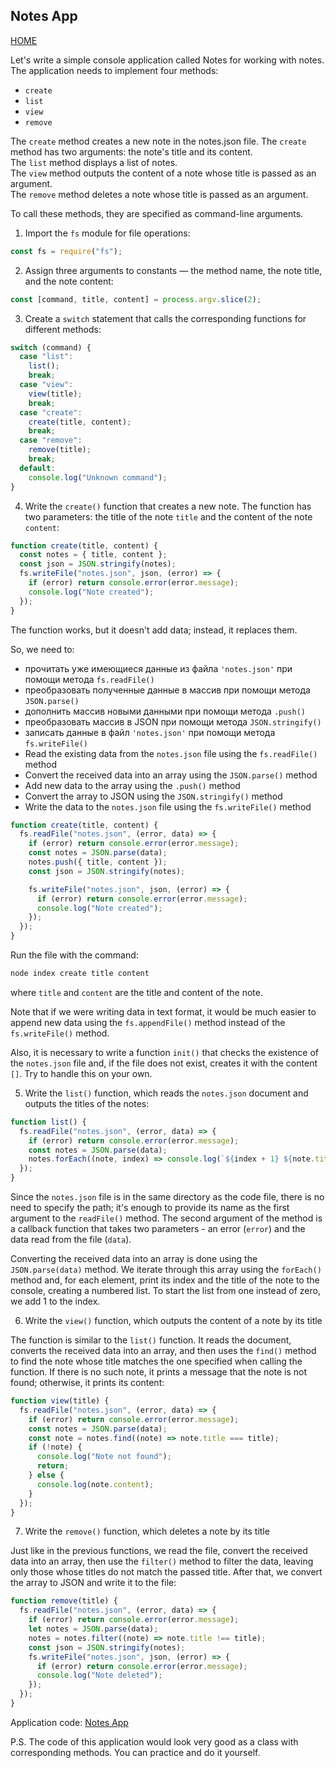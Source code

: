 ## Notes App

[HOME](../../README.md)

Let's write a simple console application called Notes for working with notes. The application needs to implement four methods:

- `create`
- `list`
- `view`
- `remove`

The `create` method creates a new note in the notes.json file. The `create` method has two arguments: the note's title and its content.   
The `list` method displays a list of notes.   
The `view` method outputs the content of a note whose title is passed as an argument.   
The `remove` method deletes a note whose title is passed as an argument.

To call these methods, they are specified as command-line arguments.

1. Import the `fs` module for file operations:

```js
const fs = require("fs");
```

2. Assign three arguments to constants — the method name, the note title, and the note content:

```js
const [command, title, content] = process.argv.slice(2);
```

3. Create a `switch` statement that calls the corresponding functions for different methods:

```js
switch (command) {
  case "list":
    list();
    break;
  case "view":
    view(title);
    break;
  case "create":
    create(title, content);
    break;
  case "remove":
    remove(title);
    break;
  default:
    console.log("Unknown command");
}
```

4. Write the `create()` function that creates a new note. The function has two parameters: the title of the note `title` and the content of the note `content`:

```js
function create(title, content) {
  const notes = { title, content };
  const json = JSON.stringify(notes);
  fs.writeFile("notes.json", json, (error) => {
    if (error) return console.error(error.message);
    console.log("Note created");
  });
}
```

The function works, but it doesn't add data; instead, it replaces them.

So, we need to:

- прочитать уже имеющиеся данные из файла `'notes.json'` при помощи метода `fs.readFile()`
- преобразовать полученные данные в массив при помощи метода `JSON.parse()`
- дополнить массив новыми данными при помощи метода `.push()`
- преобразовать массив в JSON при помощи метода `JSON.stringify()`
- записать данные в файл `'notes.json'` при помощи метода `fs.writeFile()`
- Read the existing data from the `notes.json` file using the `fs.readFile()` method
- Convert the received data into an array using the `JSON.parse()` method
- Add new data to the array using the `.push()` method
- Convert the array to JSON using the `JSON.stringify()` method
- Write the data to the `notes.json` file using the `fs.writeFile()` method

```js
function create(title, content) {
  fs.readFile("notes.json", (error, data) => {
    if (error) return console.error(error.message);
    const notes = JSON.parse(data);
    notes.push({ title, content });
    const json = JSON.stringify(notes);

    fs.writeFile("notes.json", json, (error) => {
      if (error) return console.error(error.message);
      console.log("Note created");
    });
  });
}
```

Run the file with the command:

```powershell
node index create title content
```

where `title` and `content` are the title and content of the note.

Note that if we were writing data in text format, it would be much easier to append new data using the `fs.appendFile()` method instead of the `fs.writeFile()` method.

Also, it is necessary to write a function `init()` that checks the existence of the `notes.json` file and, if the file does not exist, creates it with the content `[]`. Try to handle this on your own.

5. Write the `list()` function, which reads the `notes.json` document and outputs the titles of the notes:

```js
function list() {
  fs.readFile("notes.json", (error, data) => {
    if (error) return console.error(error.message);
    const notes = JSON.parse(data);
    notes.forEach((note, index) => console.log(`${index + 1} ${note.title}`));
  });
}
```

Since the `notes.json` file is in the same directory as the code file, there is no need to specify the path; it's enough to provide its name as the first argument to the `readFile()` method. The second argument of the method is a callback function that takes two parameters - an error (`error`) and the data read from the file (`data`).   

Converting the received data into an array is done using the `JSON.parse(data)` method. We iterate through this array using the `forEach()` method and, for each element, print its index and the title of the note to the console, creating a numbered list. To start the list from one instead of zero, we add 1 to the index.

6. Write the `view()` function, which outputs the content of a note by its title

The function is similar to the `list()` function. It reads the document, converts the received data into an array, and then uses the `find()` method to find the note whose title matches the one specified when calling the function. If there is no such note, it prints a message that the note is not found; otherwise, it prints its content:

```js
function view(title) {
  fs.readFile("notes.json", (error, data) => {
    if (error) return console.error(error.message);
    const notes = JSON.parse(data);
    const note = notes.find((note) => note.title === title);
    if (!note) {
      console.log("Note not found");
      return;
    } else {
      console.log(note.content);
    }
  });
}
```

7. Write the `remove()` function, which deletes a note by its title

Just like in the previous functions, we read the file, convert the received data into an array, then use the `filter()` method to filter the data, leaving only those whose titles do not match the passed title. After that, we convert the array to JSON and write it to the file:

```js
function remove(title) {
  fs.readFile("notes.json", (error, data) => {
    if (error) return console.error(error.message);
    let notes = JSON.parse(data);
    notes = notes.filter((note) => note.title !== title);
    const json = JSON.stringify(notes);
    fs.writeFile("notes.json", json, (error) => {
      if (error) return console.error(error.message);
      console.log("Note deleted");
    });
  });
}
```

Application code: [Notes App](https://github.com/irinainina/node.js/tree/notes/notes)

P.S. The code of this application would look very good as a class with corresponding methods. You can practice and do it yourself.
